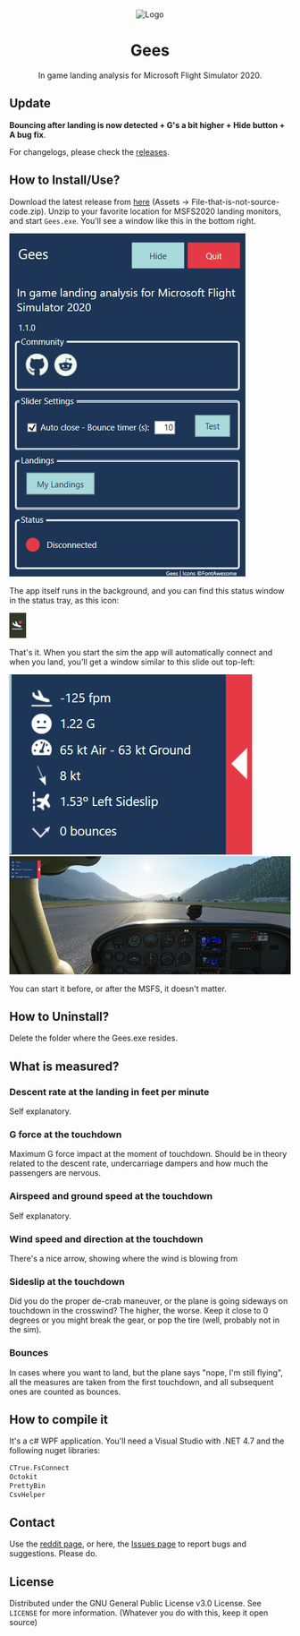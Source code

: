 <!-- PROJECT LOGO -->
<br />
<p align="center">
  <img src="https://github.com/scelts/msfslandingrate/blob/master/Icons/icon.png" alt="Logo" width="32" height="32">

  <h1 align="center">Gees</h3>

  <p align="center">
  In game landing analysis for Microsoft Flight Simulator 2020.
</p>

## Update
**Bouncing after landing is now detected + G's a bit higher + Hide button + A bug fix**. 

For changelogs, please check the [releases](https://github.com/scelts/msfslandingrate/releases).

## How to Install/Use?
Download the latest release from [here](https://github.com/scelts/msfslandingrate/releases) (Assets -> File-that-is-not-source-code.zip). Unzip to your favorite location for MSFS2020 landing monitors, and start ```Gees.exe```. 
You'll see a window like this in the bottom right. 

![Screenshot](img/app_screenshot.png "App screenshot")

The app itself runs in the background, and you can find this status window in the status tray, as this icon:

![Trey Icon](img/tray_icon.png "Trey icon")

That's it. When you start the sim the app will automatically connect and when you land, you'll get a window similar to this slide out top-left:

![Slider](img/slider.png "Slider")
![MSFS view](img/ingame.png "MSFS view")

You can start it before, or after the MSFS, it doesn't matter.

## How to Uninstall?
Delete the folder where the Gees.exe resides.
## What is measured?
### Descent rate at the landing in feet per minute
Self explanatory.
### G force at the touchdown
Maximum G force impact at the moment of touchdown. Should be in theory related to the descent rate, undercarriage dampers and how much the passengers are nervous.
### Airspeed and ground speed at the touchdown
Self explanatory.
### Wind speed and direction at the touchdown
There's a nice arrow, showing where the wind is blowing from
### Sideslip at the touchdown
Did you do the proper de-crab maneuver, or the plane is going sideways on touchdown in the crosswind? The higher, the worse. Keep it close to 0 degrees or you might break the gear, or pop the tire (well, probably not in the sim).
### Bounces
In cases where you want to land, but the plane says "nope, I'm still flying", all the measures are taken from the first touchdown, and all subsequent ones are counted as bounces.
## How to compile it
It's a c# WPF application. You'll need a Visual Studio with .NET 4.7 and the following nuget libraries:
```
CTrue.FsConnect
Octokit
PrettyBin
CsvHelper
```
## Contact
Use the [reddit page](https://www.reddit.com/r/MSFS2020LandingRate), or here, the [Issues page](https://github.com/scelts/msfslandingrate/issues) to report bugs and suggestions. Please do.


## License
Distributed under the GNU General Public License v3.0 License. See `LICENSE` for more information. (Whatever you do with this, keep it open source)
